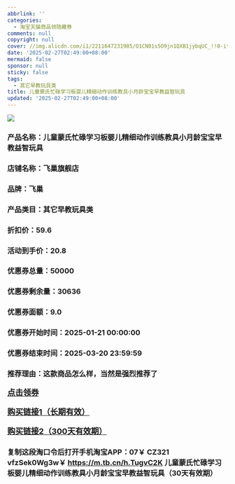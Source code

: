 ```yaml
---
abbrlink: ''
categories:
  - 淘宝天猫商品领隐藏券
comments: null
copyright: null
cover: //img.alicdn.com/i1/2211647231985/O1CN01s5O9jn1QXB1jybqUC_!!0-item_pic.jpg
date: '2025-02-27T02:49:00+08:00'
mermaid: false
sponsor: null
sticky: false
tags:
  - 其它早教玩具类
title: 儿童蒙氏忙碌学习板婴儿精细动作训练教具小月龄宝宝早教益智玩具
updated: '2025-02-27T02:49:00+08:00'
--- 
```


![](//img.alicdn.com/i1/2211647231985/O1CN01s5O9jn1QXB1jybqUC_!!0-item_pic.jpg)

### 产品名称：儿童蒙氏忙碌学习板婴儿精细动作训练教具小月龄宝宝早教益智玩具
### 店铺名称：飞巢旗舰店
### 品牌：飞巢
### 产品类目：其它早教玩具类
### 折扣价：59.6
### 活动到手价：20.8
### 优惠券总量：50000
### 优惠券剩余量：30636
### 优惠券面额：9.0
### 优惠券开始时间：2025-01-21 00:00:00	
### 优惠券结束时间：2025-03-20 23:59:59	
### 推荐理由：这款商品怎么样，当然是强烈推荐了

<p style="font-size: 18px; font-weight: bold;">
  <a href="https://uland.taobao.com/coupon/edetail?e=aAvxLy5tPpOlhHvvyUNXZfh8CuWt5YH5OVuOuRD5gLJMmdsrkidbOUV9IBA4kmjLx4qYYyCcUHU%2Faz5%2B6CGi21qgjzqve%2FTNa5ob4m9rUyTtpSAMSlk7Fw0cHrnwwA6Sq%2FuJQWmlyl5yBOK%2B8KjzSuzY3MUSAX0G1TP3uC6T%2BzrKa4jyh4U%2Bo8a2ICK0BSWCOl69zxXV60WNfiknwDwgYS%2FsWqyKYTVEvx24htuqzYwDHXLApfbZC9QqW3sOLwhk7t7B87FNDyoeqGBcx27%2Bg9uIcRg8DDga78xVxcVtJ5PgaLvMsJZh9nhyHO%2FKhF5gsXwp43pyqpxMDQVG07AK7A%3D%3D&traceId=2166d8db17407296732636749d133b&union_lens=lensId%3AOPT%401740729692%402133e775_0e11_1954b932f60_a851%4001%40eyJmbG9vcklkIjo3MzM1NH0ie" target="_blank">点击领券</a>
</p>
<p style="font-size: 18px; font-weight: bold;">
  <a href="https://s.click.taobao.com/t?e=m%3D2%26s%3DYARAUip6LlZw4vFB6t2Z2ueEDrYVVa64K7Vc7tFgwiHjf2vlNIV67kkfnVn6TwKdsmcYjUfw1pL3ID%2FV1RqsF4wnCJeELi4I%2FIEn%2BS1IjHAB0ghlTd7WlZVm%2FOAUUFw71qrpxiwMoCNxc1AtbZGVS8g2APKBVtTvtgyjGxuL2mTNEPXytV9ALtCLThlbPuuZLb93Df8fOzhJ8RYeKN%2BeT7eEf0kFdaomg%2F%2BMY5bPMa8aCRVU68i2CQzMbcWn7aum7iLHXXfLxD%2B0zvIVVx%2BPc2%2F51BzEHetf%2BrRpYCWCgMdX9fSMt1Hb2T2l4PysJx%2FP" target="_blank">购买链接1（长期有效）</a>
</p>
<p style="font-size: 18px; font-weight: bold;">
  <a href="https://s.click.taobao.com/2FcuOYs" target="_blank">购买链接2（300天有效期）</a>
</p>

### 复制这段淘口令后打开手机淘宝APP：07￥ CZ321 vfzSek0Wg3w￥ https://m.tb.cn/h.TugvC2K  儿童蒙氏忙碌学习板婴儿精细动作训练教具小月龄宝宝早教益智玩具（30天有效期）
